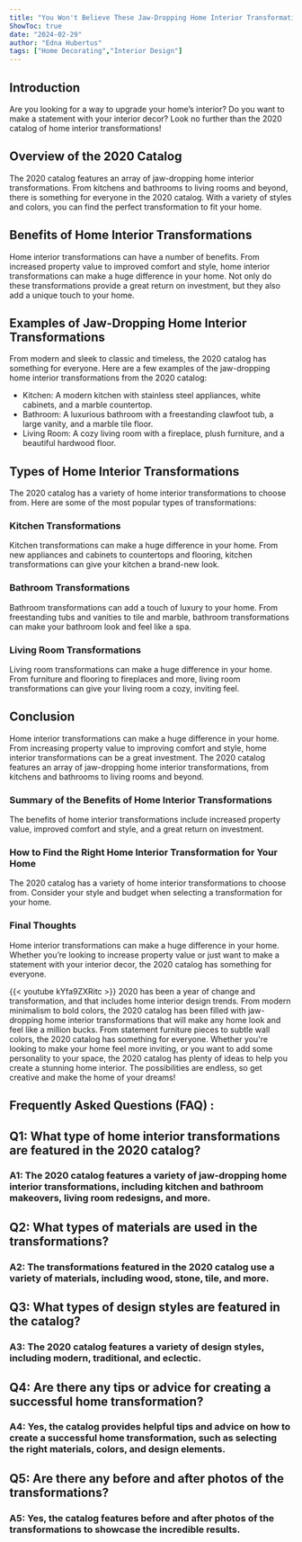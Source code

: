 ```yaml
---
title: "You Won't Believe These Jaw-Dropping Home Interior Transformations from the 2020 Catalog!"
ShowToc: true 
date: "2024-02-29"
author: "Edna Hubertus" 
tags: ["Home Decorating","Interior Design"]
---
```

## Introduction 

Are you looking for a way to upgrade your home’s interior? Do you want to make a statement with your interior decor? Look no further than the 2020 catalog of home interior transformations! 

## Overview of the 2020 Catalog

The 2020 catalog features an array of jaw-dropping home interior transformations. From kitchens and bathrooms to living rooms and beyond, there is something for everyone in the 2020 catalog. With a variety of styles and colors, you can find the perfect transformation to fit your home. 

## Benefits of Home Interior Transformations

Home interior transformations can have a number of benefits. From increased property value to improved comfort and style, home interior transformations can make a huge difference in your home. Not only do these transformations provide a great return on investment, but they also add a unique touch to your home. 

## Examples of Jaw-Dropping Home Interior Transformations

From modern and sleek to classic and timeless, the 2020 catalog has something for everyone. Here are a few examples of the jaw-dropping home interior transformations from the 2020 catalog: 

- Kitchen: A modern kitchen with stainless steel appliances, white cabinets, and a marble countertop. 
- Bathroom: A luxurious bathroom with a freestanding clawfoot tub, a large vanity, and a marble tile floor. 
- Living Room: A cozy living room with a fireplace, plush furniture, and a beautiful hardwood floor. 

## Types of Home Interior Transformations 

The 2020 catalog has a variety of home interior transformations to choose from. Here are some of the most popular types of transformations: 

### Kitchen Transformations 

Kitchen transformations can make a huge difference in your home. From new appliances and cabinets to countertops and flooring, kitchen transformations can give your kitchen a brand-new look. 

### Bathroom Transformations

Bathroom transformations can add a touch of luxury to your home. From freestanding tubs and vanities to tile and marble, bathroom transformations can make your bathroom look and feel like a spa. 

### Living Room Transformations 

Living room transformations can make a huge difference in your home. From furniture and flooring to fireplaces and more, living room transformations can give your living room a cozy, inviting feel. 

## Conclusion 

Home interior transformations can make a huge difference in your home. From increasing property value to improving comfort and style, home interior transformations can be a great investment. The 2020 catalog features an array of jaw-dropping home interior transformations, from kitchens and bathrooms to living rooms and beyond. 

### Summary of the Benefits of Home Interior Transformations 

The benefits of home interior transformations include increased property value, improved comfort and style, and a great return on investment. 

### How to Find the Right Home Interior Transformation for Your Home 

The 2020 catalog has a variety of home interior transformations to choose from. Consider your style and budget when selecting a transformation for your home. 

### Final Thoughts 

Home interior transformations can make a huge difference in your home. Whether you’re looking to increase property value or just want to make a statement with your interior decor, the 2020 catalog has something for everyone.

{{< youtube kYfa9ZXRitc >}} 
2020 has been a year of change and transformation, and that includes home interior design trends. From modern minimalism to bold colors, the 2020 catalog has been filled with jaw-dropping home interior transformations that will make any home look and feel like a million bucks. From statement furniture pieces to subtle wall colors, the 2020 catalog has something for everyone. Whether you're looking to make your home feel more inviting, or you want to add some personality to your space, the 2020 catalog has plenty of ideas to help you create a stunning home interior. The possibilities are endless, so get creative and make the home of your dreams!

## Frequently Asked Questions (FAQ) :
<h2>Q1: What type of home interior transformations are featured in the 2020 catalog?</h2>

<h3>A1: The 2020 catalog features a variety of jaw-dropping home interior transformations, including kitchen and bathroom makeovers, living room redesigns, and more. </h3>

<h2>Q2: What types of materials are used in the transformations?</h2>

<h3>A2: The transformations featured in the 2020 catalog use a variety of materials, including wood, stone, tile, and more. </h3>

<h2>Q3: What types of design styles are featured in the catalog?</h2>

<h3>A3: The 2020 catalog features a variety of design styles, including modern, traditional, and eclectic. </h3>

<h2>Q4: Are there any tips or advice for creating a successful home transformation?</h2>

<h3>A4: Yes, the catalog provides helpful tips and advice on how to create a successful home transformation, such as selecting the right materials, colors, and design elements. </h3>

<h2>Q5: Are there any before and after photos of the transformations?</h2>

<h3>A5: Yes, the catalog features before and after photos of the transformations to showcase the incredible results. </h3>




